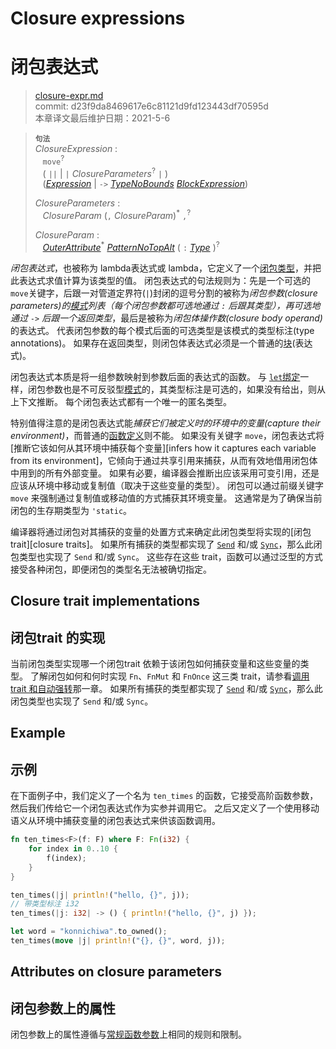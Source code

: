 # Closure expressions
# 闭包表达式

>[closure-expr.md](https://github.com/rust-lang/reference/blob/master/src/expressions/closure-expr.md)\
>commit: d23f9da8469617e6c81121d9fd123443df70595d \
>本章译文最后维护日期：2021-5-6

> **<sup>句法</sup>**\
> _ClosureExpression_ :\
> &nbsp;&nbsp; `move`<sup>?</sup>\
> &nbsp;&nbsp; ( `||` | `|` _ClosureParameters_<sup>?</sup> `|` )\
> &nbsp;&nbsp; ([_Expression_] | `->` [_TypeNoBounds_]&nbsp;[_BlockExpression_])
>
> _ClosureParameters_ :\
> &nbsp;&nbsp; _ClosureParam_ (`,` _ClosureParam_)<sup>\*</sup> `,`<sup>?</sup>
>
> _ClosureParam_ :\
> &nbsp;&nbsp; [_OuterAttribute_]<sup>\*</sup> [_PatternNoTopAlt_]&nbsp;( `:` [_Type_] )<sup>?</sup>

*闭包表达式*，也被称为 lambda表达式或 lambda，它定义了一个[闭包类型][closure type]，并把此表达式求值计算为该类型的值。
闭包表达式的句法规则为：先是一个可选的 `move`关键字，后跟一对管道定界符(`|`)封闭的逗号分割的被称为*闭包参数(closure parameters)*的[模式][patterns]列表（每个闭包参数都可选地通过 `:` 后跟其类型），再可选地通过 `->` 后跟一个*返回类型*，最后是被称为*闭包体操作数(closure body operand)* 的表达式。
代表闭包参数的每个模式后面的可选类型是该模式的类型标注(type annotations)。
如果存在返回类型，则闭包体表达式必须是一个普通的[块][block](表达式)。

闭包表达式本质是将一组参数映射到参数后面的表达式的函数。
与 [`let`绑定][`let` binding]一样，闭包参数也是不可反驳型[模式][patterns]的，其类型标注是可选的，如果没有给出，则从上下文推断。
每个闭包表达式都有一个唯一的匿名类型。

特别值得注意的是闭包表达式能*捕获它们被定义时的环境中的变量(capture their environment)*，而普通的[函数定义][function definitions]则不能。
如果没有关键字 `move`，闭包表达式将[推断它该如何从其环境中捕获每个变量][infers how it captures each variable from its environment]，它倾向于通过共享引用来捕获，从而有效地借用闭包体中用到的所有外部变量。
如果有必要，编译器会推断出应该采用可变引用，还是应该从环境中移动或复制值（取决于这些变量的类型）。
闭包可以通过前缀关键字 `move` 来强制通过复制值或移动值的方式捕获其环境变量。
这通常是为了确保当前闭包的生存期类型为 `'static`。

编译器将通过闭包对其捕获的变量的处置方式来确定此闭包类型将实现的[闭包trait][closure traits]。
如果所有捕获的类型都实现了 [`Send`] 和/或 [`Sync`]，那么此闭包类型也实现了 `Send` 和/或 `Sync`。
这些存在这些 trait，函数可以通过泛型的方式接受各种闭包，即便闭包的类型名无法被确切指定。


## Closure trait implementations
## 闭包trait 的实现

当前闭包类型实现哪一个闭包trait 依赖于该闭包如何捕获变量和这些变量的类型。
了解闭包如何和何时实现 `Fn`、`FnMut` 和 `FnOnce` 这三类 trait，请参看[调用trait 和自动强转][call traits and coercions]那一章。
如果所有捕获的类型都实现了 [`Send`] 和/或 [`Sync`]，那么此闭包类型也实现了 `Send` 和/或 `Sync`。

## Example
## 示例

在下面例子中，我们定义了一个名为 `ten_times` 的函数，它接受高阶函数参数，然后我们传给它一个闭包表达式作为实参并调用它。
之后又定义了一个使用移动语义从环境中捕获变量的闭包表达式来供该函数调用。

```rust
fn ten_times<F>(f: F) where F: Fn(i32) {
    for index in 0..10 {
        f(index);
    }
}

ten_times(|j| println!("hello, {}", j));
// 带类型标注 i32
ten_times(|j: i32| -> () { println!("hello, {}", j) });

let word = "konnichiwa".to_owned();
ten_times(move |j| println!("{}, {}", word, j));
```

## Attributes on closure parameters
## 闭包参数上的属性

闭包参数上的属性遵循与[常规函数参数][regular function parameters]上相同的规则和限制。

[_Expression_]: ../expressions.md
[_BlockExpression_]: block-expr.md
[_TypeNoBounds_]: ../types.md#type-expressions
[_PatternNoTopAlt_]: ../patterns.md
[_Type_]: ../types.md#type-expressions
[`let` binding]: ../statements.md#let-statements
[`Send`]: ../special-types-and-traits.md#send
[`Sync`]: ../special-types-and-traits.md#sync
[_OuterAttribute_]: ../attributes.md
[block]: block-expr.md
[call traits and coercions]: ../types/closure.md#call-traits-and-coercions
[closure type]: ../types/closure.md
[function definitions]: ../items/functions.md
[patterns]: ../patterns.md
[regular function parameters]: ../items/functions.md#attributes-on-function-parameters